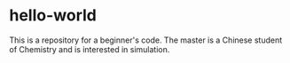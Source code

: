# hello-world
This is a repository for a beginner's code.
The master is a Chinese student of Chemistry and is interested in simulation.
